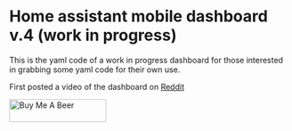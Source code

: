 # Home assistant mobile dashboard v.4 (work in progress)

This is the yaml code of a work in progress dashboard for those interested in grabbing some yaml code for their own use. 

First posted a video of the dashboard on [Reddit](https://www.reddit.com/r/homeassistant/comments/12twkxs/just_another_mobile_dashboard/?utm_source=share&utm_medium=web2x&context=3)


<a href="https://www.buymeacoffee.com/smeen89" target="_blank"><img src="https://cdn.buymeacoffee.com/buttons/v2/default-yellow.png" alt="Buy Me A Beer" style="height: 41px !important;width: 174px !important;" ></a>
